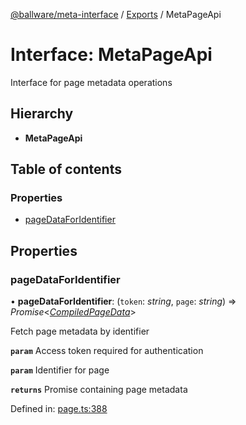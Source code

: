 [@ballware/meta-interface](../README.md) / [Exports](../modules.md) / MetaPageApi

# Interface: MetaPageApi

Interface for page metadata operations

## Hierarchy

* **MetaPageApi**

## Table of contents

### Properties

- [pageDataForIdentifier](metapageapi.md#pagedataforidentifier)

## Properties

### pageDataForIdentifier

• **pageDataForIdentifier**: (`token`: *string*, `page`: *string*) => *Promise*<[*CompiledPageData*](compiledpagedata.md)\>

Fetch page metadata by identifier

**`param`** Access token required for authentication

**`param`** Identifier for page

**`returns`** Promise containing page metadata

Defined in: [page.ts:388](https://github.com/frankball/ballware-meta-interface/blob/6b9dc3f/src/page.ts#L388)
